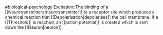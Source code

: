 #biological-psychology 
Excitation::The binding of a [[Neurotransmitters|neurotransmitter]] to a receptor site which produces a chemical reaction that [[Depolarisation|depolarises]] the cell membrane. If a [[Threshold]] is reached, an [[action potential]] is created which is sent down the [[Neuron|neuron]].
<!--SR:!2023-12-21,3,250-->